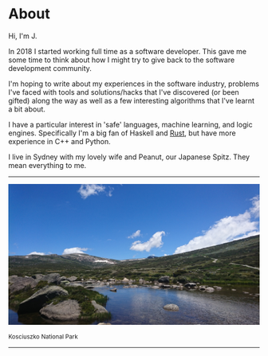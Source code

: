 # About

Hi, I'm J.

In 2018 I started working full time as a software developer. This gave me some time to think about how I might try to give back to the software development community.

I'm hoping to write about my experiences in the software industry, problems I've faced with tools and solutions/hacks that I've discovered (or been gifted) along the way as well as a few interesting algorithms that I've learnt a bit about.

I have a particular interest in 'safe' languages, machine learning, and logic engines. Specifically I'm a big fan of Haskell and [Rust](./?search=Rust), but have more experience in C++ and Python.

I live in Sydney with my lovely wife and Peanut, our Japanese Spitz. They mean everything to me.

---

[![A view of Mount Kosciuszko](./imgs/koz2.JPG)](./imgs/koz2.JPG)

<div class="center" style="font-size: smaller">Kosciuszko National Park</div>

---
